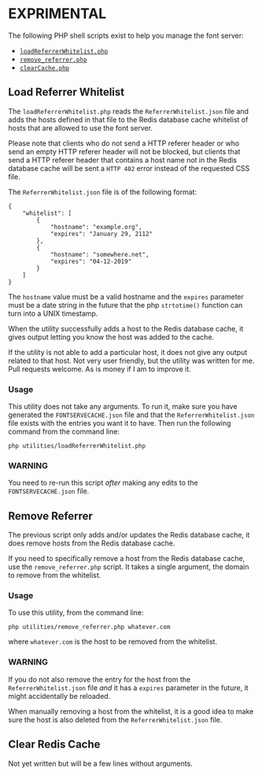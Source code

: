 EXPRIMENTAL
===========

The following PHP shell scripts exist to help you manage the font
server:

* [`loadReferrerWhitelist.php`](#load-referrer-whitelist)
* [`remove_referrer.php`](#remove-referrer)
* [`clearCache.php`](#clear-redis-cache)


Load Referrer Whitelist
-----------------------

The `loadReferrerWhitelist.php` reads the `ReferrerWhitelist.json` file and
adds the hosts defined in that file to the Redis database cache whitelist of
hosts that are allowed to use the font server.

Please note that clients who do not send a HTTP referer header or who send an
empty HTTP referer header will not be blocked, but clients that send a HTTP
referer header that contains a host name not in the Redis database cache will
be sent a `HTTP 402` error instead of the requested CSS file.

The `ReferrerWhitelist.json` file is of the following format:

    {
        "whitelist": [
            {
                "hostname": "example.org",
                "expires": "January 29, 2112"
            },
            {
                "hostname": "somewhere.net",
                "expires": "04-12-2019"
            }
        ]
    }

The `hostname` value must be a valid hostname and the `expires` parameter must
be a date string in the future that the php `strtotime()` function can turn
into a UNIX timestamp.

When the utility successfully adds a host to the Redis database cache, it gives
output letting you know the host was added to the cache.

If the utility is not able to add a particular host, it does not give any
output related to that host. Not very user friendly, but the utility was
written for me. Pull requests welcome. As is money if I am to improve it.

### Usage

This utility does not take any arguments. To run it, make sure you have
generated the `FONTSERVECACHE.json` file and that the `ReferrerWhitelist.json`
file exists with the entries you want it to have. Then run the following
command from the command line:

    php utilities/loadReferrerWhitelist.php

### WARNING

You need to re-run this script *after* making any edits to the
`FONTSERVECACHE.json` file.


Remove Referrer
---------------

The previous script only adds and/or updates the Redis database cache, it does
remove hosts from the Redis database cache.

If you need to specifically remove a host from the Redis database cache, use
the `remove_referrer.php` script. It takes a single argument, the domain to
remove from the whitelist.

### Usage

To use this utility, from the command line:

    php utilities/remove_referrer.php whatever.com

where `whatever.com` is the host to be removed from the whitelist.

### WARNING

If you do not also remove the entry for the host from the
`ReferrerWhitelist.json` file *and* it has a `expires` parameter in the future,
it might accidentally be reloaded.

When manually removing a host from the whitelist, it is a good idea to make
sure the host is also deleted from the `ReferrerWhitelist.json` file.


Clear Redis Cache
-----------------

Not yet written but will be a few lines without arguments.




